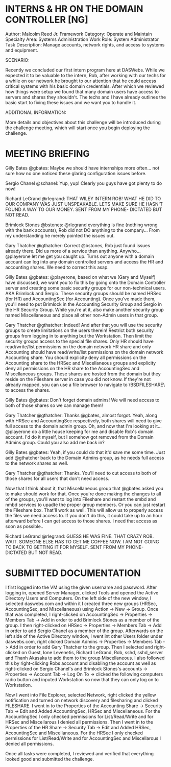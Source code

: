# INTERNS & HR ON THE DOMAIN CONTROLLER [NG]
Author: Malcolm Reed Jr.
Framework Category: Operate and Maintain
Specialty Area: Systems Administration
Work Role: System Administrator
Task Description: Manage accounts, network rights, and access to systems and equipment.

SCENARIO:

Recently we concluded our first intern program here at DASWebs. While we expected it to be valuable to the intern, Rob, after working with our techs for a while on our network he brought to our attention that he could access critical systems with his basic domain credentials. After which we reviewed how things were setup we found that many domain users have access to servers and shares they shouldn't. The techs and I have already outlines the basic start to fixing these issues and we want you to handle it.

ADDITIONAL INFORMATION:

More details and objectives about this challenge will be introduced during the challenge meeting, which will start once you begin deploying the challenge.

# MEETING BRIEFING
Gilly Bates @gbates: Maybe we should have internships more often... not sure how no one noticed these glaring configuration issues before.

Sergio Chanel @schanel: Yup, yup! Clearly you guys have got plenty to do now!

Richard LeGrand @rlegrand: THAT WILEY INTERN ROB! WHAT HE DID TO OUR COMPANY WAS JUST UNSPEAKABLE. LETS MAKE SURE HE HASN'T FOUND A WAY TO OUR MONEY. SENT FROM MY PHONE- DICTATED BUT NOT READ.

Brimlock Stones @bstones: @rlegrand everything is fine (nothing wrong with the bank accounts), Rob did not DO anything to the company... From my understanding he merely pointed the issues out.

Gary Thatcher @gthatcher: Correct @bstones, Rob just found issues already there. Did us more of a service than anything. Anywho... @playerone let me get you caught up. Turns out anyone with a domain account can log into any domain controlled servers and access the HR and accounting shares. We need to correct this asap.

Gilly Bates @gbates: @playerone, based on what we (Gary and Myself) have discussed, we want you to fix this by going onto the Domain Controller server and creating some basic security groups for our non-technical users. AKA Brimlock and Sergio. These security groups should be named HRSec (for HR) and AccountingSec (for Accounting). Once you've made them, you'll need to put Brimlock in the Accounting Security Group and Sergio in the HR Security Group. While you're at it, also make another security group named Miscellaneous and place all other non-Admin users in that group.

Gary Thatcher @gthatcher: Indeed! And after that you will use the security groups to create limitations on the users therein! Restrict both security groups from logging in to anything but the Workstation. Then limit the security groups access to the special file shares. Only HR should have read/write/list permissions on the domain network HR share and only Accounting should have read/write/list permissions on the domain network Accounting share. You should explicity deny all permissions on the Accounting share to the HRSec and Miscellaneous groups and explicity deny all permissions on the HR share to the AccountingSec and Miscellaneous groups. These shares are hosted from the domain but they reside on the Fileshare server in case you did not know. If they're not already mapped, you can use a file browser to navigate to \BSDFILESHARE\ to access the shares.

Gilly Bates @gbates: Don't forget domain admins! We will need access to both of those shares so we can manage them!

Gary Thatcher @gthatcher: Thanks @gbates, almost forgot. Yeah, along with HRSec and AccountingSec respectively, both shares will need to give full access to the domain admin group. Oh, and now that I'm looking at it... @playerone do a little house keeping for me and disable Rob's domain account. I'd do it myself, but I somehow got removed from the Domain Admins group. Could you also add me back in?

Gilly Bates @gbates: Yeah, if you could do that it'd save me some time. Just add @gthatcher back to the Domain Admins group, as he needs full access to the network shares as well.

Gary Thatcher @gthatcher: Thanks. You'll need to cut access to both of those shares for all users that don't need access.

Now that I think about it, that Miscellaneous group that @gbates asked you to make should work for that. Once you're done making the changes to all of the groups, you'll want to log into Fileshare and restart the smbd and nmbd services to upadte the proper group members. Or you can just restart the Fileshare box. That'll work as well. This will allow us to properly access the files we need access to. If you don't do this, it could take up to an hour afterward before I can get access to those shares. I need that access as soon as possible..

Richard LeGrand @rlegrand: GUESS HE WAS FINE. THAT CRAZY ROB. WAIT. SOMEONE ELSE HAS TO GET ME COFFEE NOW. I AM NOT GOING TO BACK TO GETTING IT FOR MYSELF. SENT FROM MY PHONE- DICTATED BUT NOT READ.

# SUBMITTED DOCUMENTATION
I first logged into the VM using the given username and password. After logging in, opened Server Manager, clicked Tools and opened the Active Directory Users and Computers. On the left side of the new window, I selected daswebs.com and within it I created three new groups (HRSec, AccountingSec, and Miscellaneous) using Action -> New -> Group. Once that was completed, I right-clicked on AccountingSec -> Properties -> Members Tab -> Add in order to add Brimlock Stones as a member of the group. I then right-clicked on HRSec -> Properties -> Members Tab -> Add in order to add Sergio Chanel as a member of the group. Afterwards on the left side of the Active Directory window, I went int other Users folder under daswebs.com, right clicked Domain Admins -> Properties -> Members Tab -> Add in order to add Gary Thatcher to the group. Then I selected and right-clicked on Guest, Ione Levenetis, Richard LeGrand, Rob, sshd, sshd_server and Thanh Akasaka to add them to the group Miscellaneous. I also followed this by right-clicking Robs account and disabling the account as well as right-clicked on Sergio Chanel's and Brimlock Stones's accounts -> Properties -> Account Tab -> Log On To -> clicked the following computers radio button and inputed Workstation so now that they can only log on to Workstation.

Now I went into File Explorer, selected Network, right clicked the yellow notification and turned on network discovery and filesharing and clicked FILESHARE. I went in to the Properties of the Accounting Share -> Security Tab -> Edit and Added AccountingSec, HRSec and Miscellaneous. For the AccountingSec I only checked permissions for List/Read/Write and for HRSec and Miscellarous I denied all permissions. Then I went in to the Properties of the HR Share -> Security Tab -> Edit and Added HRSec, AccountingSec and Miscellaneous. For the HRSec I only checked permissions for List/Read/Write and for AccountingSec and Miscellarous I denied all permissions. 

Once all tasks were completed, I reviewed and verified that everything looked good and submitted the challenge.
